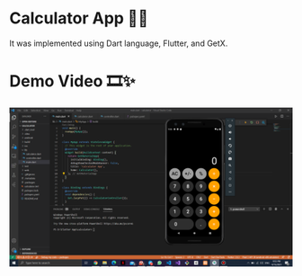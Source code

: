 # Calculator App 📱✨
It was implemented using Dart language, Flutter, and GetX.

# Demo Video 🎞✨
[![Watch the video](https://github.com/AmalAljabri/Calculator-App/blob/master/Calculator%20App.png)](https://www.youtube.com/watch?v=17NMliKOiLo)

